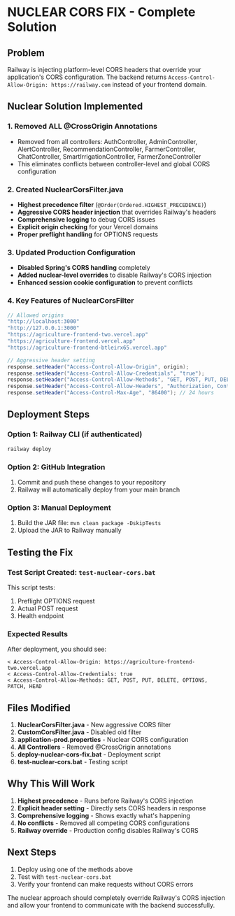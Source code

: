 # NUCLEAR CORS FIX - Complete Solution

## Problem
Railway is injecting platform-level CORS headers that override your application's CORS configuration. The backend returns `Access-Control-Allow-Origin: https://railway.com` instead of your frontend domain.

## Nuclear Solution Implemented

### 1. Removed ALL @CrossOrigin Annotations
- Removed from all controllers: AuthController, AdminController, AlertController, RecommendationController, FarmerController, ChatController, SmartIrrigationController, FarmerZoneController
- This eliminates conflicts between controller-level and global CORS configuration

### 2. Created NuclearCorsFilter.java
- **Highest precedence filter** (`@Order(Ordered.HIGHEST_PRECEDENCE)`)
- **Aggressive CORS header injection** that overrides Railway's headers
- **Comprehensive logging** to debug CORS issues
- **Explicit origin checking** for your Vercel domains
- **Proper preflight handling** for OPTIONS requests

### 3. Updated Production Configuration
- **Disabled Spring's CORS handling** completely
- **Added nuclear-level overrides** to disable Railway's CORS injection
- **Enhanced session cookie configuration** to prevent conflicts

### 4. Key Features of NuclearCorsFilter
```java
// Allowed origins
"http://localhost:3000"
"http://127.0.0.1:3000" 
"https://agriculture-frontend-two.vercel.app"
"https://agriculture-frontend.vercel.app"
"https://agriculture-frontend-btleirx65.vercel.app"

// Aggressive header setting
response.setHeader("Access-Control-Allow-Origin", origin);
response.setHeader("Access-Control-Allow-Credentials", "true");
response.setHeader("Access-Control-Allow-Methods", "GET, POST, PUT, DELETE, OPTIONS, PATCH, HEAD");
response.setHeader("Access-Control-Allow-Headers", "Authorization, Content-Type, Accept, Origin, X-Requested-With, Access-Control-Request-Method, Access-Control-Request-Headers, Cache-Control, Pragma");
response.setHeader("Access-Control-Max-Age", "86400"); // 24 hours
```

## Deployment Steps

### Option 1: Railway CLI (if authenticated)
```bash
railway deploy
```

### Option 2: GitHub Integration
1. Commit and push these changes to your repository
2. Railway will automatically deploy from your main branch

### Option 3: Manual Deployment
1. Build the JAR file: `mvn clean package -DskipTests`
2. Upload the JAR to Railway manually

## Testing the Fix

### Test Script Created: `test-nuclear-cors.bat`
This script tests:
1. Preflight OPTIONS request
2. Actual POST request  
3. Health endpoint

### Expected Results
After deployment, you should see:
```
< Access-Control-Allow-Origin: https://agriculture-frontend-two.vercel.app
< Access-Control-Allow-Credentials: true
< Access-Control-Allow-Methods: GET, POST, PUT, DELETE, OPTIONS, PATCH, HEAD
```

## Files Modified
1. **NuclearCorsFilter.java** - New aggressive CORS filter
2. **CustomCorsFilter.java** - Disabled old filter
3. **application-prod.properties** - Nuclear CORS configuration
4. **All Controllers** - Removed @CrossOrigin annotations
5. **deploy-nuclear-cors-fix.bat** - Deployment script
6. **test-nuclear-cors.bat** - Testing script

## Why This Will Work
1. **Highest precedence** - Runs before Railway's CORS injection
2. **Explicit header setting** - Directly sets CORS headers in response
3. **Comprehensive logging** - Shows exactly what's happening
4. **No conflicts** - Removed all competing CORS configurations
5. **Railway override** - Production config disables Railway's CORS

## Next Steps
1. Deploy using one of the methods above
2. Test with `test-nuclear-cors.bat`
3. Verify your frontend can make requests without CORS errors

The nuclear approach should completely override Railway's CORS injection and allow your frontend to communicate with the backend successfully.
